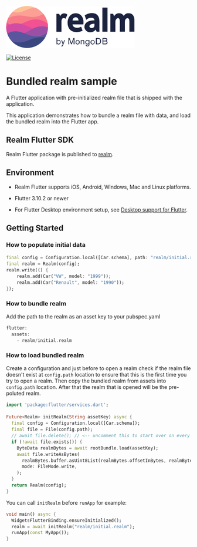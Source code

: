 <picture>
    <source srcset="https://github.com/realm/realm-dart/raw/main/media/logo-dark.svg" media="(prefers-color-scheme: dark)" alt="realm by MongoDB">
    <img src="https://github.com/realm/realm-dart/raw/main/media/logo.svg" alt="realm by MongoDB">
</picture>

[![License](https://img.shields.io/badge/License-Apache-blue.svg)](LICENSE)

# Bundled realm sample

A Flutter application with pre-initialized realm file that is shipped with the application.

This application demonstrates how to bundle a realm file with data, and load the bundled realm into the Flutter app.

## Realm Flutter SDK

Realm Flutter package is published to [realm](https://pub.dev/packages/realm).

## Environment

* Realm Flutter supports iOS, Android, Windows, Mac and Linux platforms.

* Flutter 3.10.2 or newer
* For Flutter Desktop environment setup, see [Desktop support for Flutter](https://docs.flutter.dev/desktop).

## Getting Started

### How to populate initial data
```dart
final config = Configuration.local([Car.schema], path: "realm/initial.realm");
final realm = Realm(config);
realm.write(() {
    realm.add(Car("VW", model: "1999"));
    realm.add(Car("Renault", model: "1990"));
});
```
### How to bundle realm
Add the path to the realm as an asset key to your pubspec.yaml
```dart
flutter:
  assets:
    - realm/initial.realm
```

### How to load bundled realm
Create a configuration and just before to open a realm check if the realm file doesn't exist at `config.path` location to ensure that this is the first time you try to open a realm.
Then copy the bundled realm from assets into `config.path` location. After that the realm that is opened will be the pre-poluted realm.
```dart
import 'package:flutter/services.dart';

Future<Realm> initRealm(String assetKey) async {
  final config = Configuration.local([Car.schema]);
  final file = File(config.path);
  // await file.delete(); // <-- uncomment this to start over on every restart
  if (!await file.exists()) {
    ByteData realmBytes = await rootBundle.load(assetKey);
    await file.writeAsBytes(
      realmBytes.buffer.asUint8List(realmBytes.offsetInBytes, realmBytes.lengthInBytes),
      mode: FileMode.write,
    );
  }
  return Realm(config);
}
```

You can call `initRealm` before `runApp` for example:
```dart
void main() async {
  WidgetsFlutterBinding.ensureInitialized();
  realm = await initRealm("realm/initial.realm");
  runApp(const MyApp());
}
```
